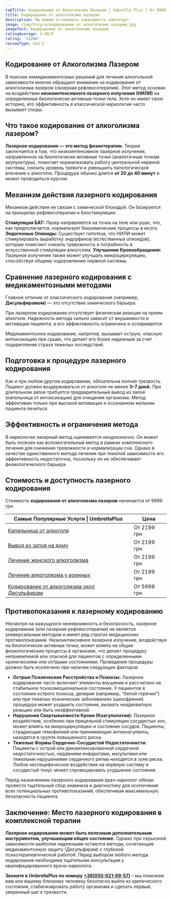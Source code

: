 ```yaml
---
tabTitle: Кодирование от Алкоголизма Лазером | Umbrella Plus | От 9999 грн
title: Кодирование от алкоголизма лазером
description: Мы можем остановить зависимость навсегда!
image: /img/Услуги/кодирование от алкоголизма лазером.jpg
imageText: Кодирование от алкоголизма лазером
ratingAvarage: 4.98/5
rating: '11266'
reviewType: kod-2
---
```


## Кодирование от Алкоголизма Лазером

В поисках немедикаментозных решений для лечения алкогольной зависимости многие обращают внимание на кодирование от алкоголизма лазером (лазерная рефлексотерапия). Этот метод основан на воздействии **низкоинтенсивного лазерного излучения (НИЛИ)** на определенные биологически активные точки тела. Хотя он имеет свою историю, его эффективность в классической наркологии часто вызывает споры.

## Что такое кодирование от алкоголизма лазером?

**Лазерное кодирование — это метод физиотерапии.** Теория заключается в том, что низкоинтенсивное лазерное излучение, направленное на биологически активные точки (аналогичные точкам акупунктуры), помогает нормализовать работу центральной нервной системы, снизить уровень тревоги и уменьшить патологическое влечение к алкоголю. Процедура обычно длится **от 20 до 40 минут** и может проводиться курсом.

## Механизм действия лазерного кодирования

Механизм действия не связан с химической блокадой. Он базируется на принципах рефлексотерапии и биостимуляции:

**Стимуляция БАТ:** Лазер направляется на точки на теле или ушах, что, как предполагается, нормализует биохимические процессы в мозге. **Эндогенные Опиоиды:** Существует гипотеза, что НИЛИ может стимулировать выработку эндорфинов (естественных опиоидов), которые помогают снизить тревожность и потребность в искусственной стимуляции алкоголем. **Улучшение Кровообращения:** Лазерное излучение также может улучшать микроциркуляцию, способствуя общему оздоровлению нервной системы.

## Сравнение лазерного кодирования с медикаментозными методами

Главное отличие от классического кодирования (например, **Дисульфирамом)** — это отсутствие химического барьера.

При лазерном кодировании отсутствует физическая реакция на прием алкоголя. Надежность метода сильно зависит от внушаемости и мотивации пациента, а его эффективность ограничена и оспаривается.

Медикаментозное кодирование, напротив, вызывает острую, опасную интоксикацию при срыве, что делает его более надежным за счет подкрепления страха тяжелых последствий.

## Подготовка к процедуре лазерного кодирования

Как и при любом другом кодировании, обязательна полная трезвость. Пациент должен воздерживаться от алкоголя не менее **3–7 дней.** При длительном запое требуется предварительный вывод из запоя (капельница от интоксикации) для очищения организма. Метод эффективен только при высокой мотивации и осознанном желании пациента лечиться.

## Эффективность и ограничения метода

В наркологии лазерный метод оценивается неоднозначно. Он может быть полезен как вспомогательный метод в рамках комплексного лечения для снижения тревожности и нормализации сна. Однако в качестве единственного метода лечения при тяжелой зависимости его эффективность недостаточна, поскольку он не обеспечивает физиологического барьера.

## Стоимость и доступность лазерного кодирования

Стоимость **кодирования от алкоголизма лазером** начинается от 9999 грн.

| Самые Популярные Услуги \| UmbrellaPlus                                                       | Цена        |
| --------------------------------------------------------------------------------------------- | ----------- |
| [Капельница от алкоголя](kapelnica-ot-alkogolia-UmbrellaPlus)                                 | От 2199 грн |
| [Вывод из запоя на дому](Vivod-iz-zapoia-na-domy-UmbrellaPlus)                                | От 2199 грн |
| [Лечение женского алкоголизма](lechenie-jenskogo-alkogolizma-umbrellaplus)                    | От 2199 грн |
| [Лечение алкоголизма у военных](lechenie-alk-y-voenih)                                        | От 2199 грн |
| [Кодирование от алкоголизма укол Дисульфирам](kodirovka-ot-alkogolia-disulfiram-umbrellaplus) | От 5999 грн |

## Противопоказания к лазерному кодированию

Несмотря на кажущуюся неинвазивность и безопасность, лазерное кодирование (или лазерная рефлексотерапия) не является универсальным методом и имеет ряд строгих медицинских противопоказаний. Низкоинтенсивное лазерное излучение, воздействуя на биологически активные точки, может влиять на общие физиологические процессы в организме, что делает процедуру неприемлемой или опасной для пациентов с определенными хроническими или острыми состояниями. Проведение процедуры должно быть исключено при наличии следующих факторов:

* **Острые Психические Расстройства и Психозы:** Лазерное кодирование часто включает элементы внушения и рассчитано на стабильное психоэмоциональное состояние. У пациентов в состоянии острого психоза, делирия (например, "белой горячки") или при тяжелых психических заболеваниях (шизофрения) процедура может ухудшить состояние, вызвать неадекватную реакцию или быть неэффективной.
* **Нарушения Свертываемости Крови (Коагулопатии):** Лазерное воздействие, особенно при прицельной стимуляции сосудистых зон, может влиять на микроциркуляцию и состояние сосудов. Пациенты, страдающие гемофилией или принимающие антикоагулянты, находятся в группе повышенного риска.
* **Тяжелые Формы Сердечно-Сосудистой Недостаточности:** Пациенты с острой или декомпенсированной сердечной недостаточностью, недавними инфарктами, инсультами или тяжелыми нарушениями сердечного ритма находятся в зоне риска. Любое неспецифическое воздействие на нервную систему и сосудистый тонус может спровоцировать ухудшение состояния.

Перед назначением лазерного кодирования врач-нарколог обязан провести тщательный сбор анамнеза и диагностику для исключения всех потенциальных противопоказаний, обеспечивая максимальную безопасность пациента.

## Заключение: Место лазерного кодирования в комплексной терапии

**Лазерное кодирование может быть полезным дополнительным инструментом, улучшающим общее состояние.** Однако при серьезной зависимости наиболее надежными остаются методы, сочетающие медикаментозную защиту (Дисульфирам) с глубокой психотерапевтической работой. Перед выбором любого метода кодирования необходима тщательная консультация у квалифицированного врача-нарколога.

**Звоните в UmbrellaPlus по номеру** **[+38(050-021-69-57)](tel:0500216957)** – мы поможем вам или вашему близкому человеку безопасно выйти из критического состояния, стабилизировать работу организма и сделать первый, уверенный шаг к трезвости.
